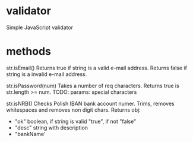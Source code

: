 # validator
Simple JavaScript validator 

# methods
str.isEmail()
Returns true if string is a valid e-mail address. Returns false if string is a invalid e-mail address. 

str.isPassword(num)
Takes a number of req characters.
Returns true is str.length >= num.
TODO: params: special characters

str.isNRB()
Checks Polish IBAN bank account numer.
Trims, removes whitespaces and removes non digit chars.
Returns obj: 
- "ok" boolean, if string is valid "true", if not "false"
- "desc" string with description 
- "bankName'

